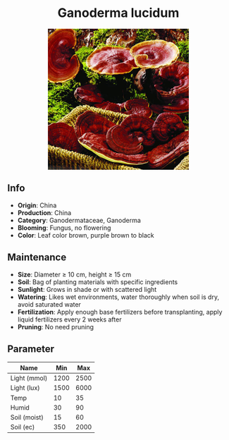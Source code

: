 <h1 align='center'>Ganoderma lucidum</h1>
<p align="center">
    <img 
        align='center'
        width='320'
        src="../images/ganoderma lucidum.png" 
        alt='Ganoderma lucidum' />
</p>

## Info

 - **Origin**: China
 - **Production**: China
 - **Category**: Ganodermataceae, Ganoderma
 - **Blooming**: Fungus, no flowering
 - **Color**: Leaf color brown, purple brown to black

## Maintenance

 - **Size**: Diameter ≥ 10 cm, height ≥ 15 cm
 - **Soil**: Bag of planting materials with specific ingredients
 - **Sunlight**: Grows in shade or with scattered light
 - **Watering**: Likes wet environments, water thoroughly when soil is dry, avoid saturated water
 - **Fertilization**: Apply enough base fertilizers before transplanting, apply liquid fertilizers every 2 weeks after
 - **Pruning**: No need pruning

## Parameter

| Name         | Min  | Max   |
|--------------|------|-------|
| Light (mmol) | 1200 | 2500  |
| Light (lux)  | 1500 | 6000 |
| Temp         | 10    | 35    |
| Humid        | 30   | 90    |
| Soil (moist) | 15   | 60    |
| Soil (ec)    | 350  | 2000  |
